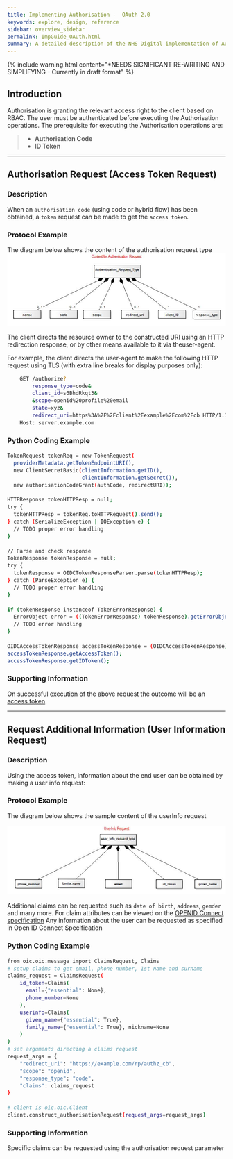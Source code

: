 ```yaml
---
title: Implementing Authorisation -  OAuth 2.0
keywords: explore, design, reference
sidebar: overview_sidebar
permalink: ImpGuide_OAuth.html
summary: A detailed description of the NHS Digital implementation of Authorisation - OAuth 2.0.
---
```


{% include warning.html content="*NEEDS SIGNIFICANT RE-WRITING AND SIMPLIFYING - Currently in draft format" %}



## Introduction ##

Authorisation is granting the relevant access right to the client based on RBAC.
The user must be authenticated before executing the Authorisation operations. 
The prerequisite for executing the Authorisation operations are:
> * **Authorisation Code**
> * **ID Token**

---

## Authorisation Request (Access Token Request)
### Description
When an `authorisation code` (using code or hybrid flow) has been obtained, a `token` request can be made to get the `access token`.
### Protocol Example
The diagram below shows the content of the authorisation request type
![Authorisation Request](images/AuthorisationRequestTypev1.JPG)



The client directs the resource owner to the constructed URI using an HTTP redirection response, or by other means available to it via theuser-agent.

For example, the client directs the user-agent to make the following HTTP request using TLS (with extra line breaks for display purposes only):
```sh
    GET /authorize?
	    response_type=code&
		client_id=s6BhdRkqt3&
		&scope=openid%20profile%20email
		state=xyz&
		redirect_uri=https%3A%2F%2Fclient%2Eexample%2Ecom%2Fcb HTTP/1.1
    Host: server.example.com
```

### Python Coding Example
```sh
TokenRequest tokenReq = new TokenRequest(
  providerMetadata.getTokenEndpointURI(),
  new ClientSecretBasic(clientInformation.getID(),
                        clientInformation.getSecret()),
  new authorisationCodeGrant(authCode, redirectURI));

HTTPResponse tokenHTTPResp = null;
try {
  tokenHTTPResp = tokenReq.toHTTPRequest().send();
} catch (SerializeException | IOException e) {
  // TODO proper error handling
}

// Parse and check response
TokenResponse tokenResponse = null;
try {
  tokenResponse = OIDCTokenResponseParser.parse(tokenHTTPResp);
} catch (ParseException e) {
  // TODO proper error handling
}

if (tokenResponse instanceof TokenErrorResponse) {
  ErrorObject error = ((TokenErrorResponse) tokenResponse).getErrorObject();
  // TODO error handling
}

OIDCAccessTokenResponse accessTokenResponse = (OIDCAccessTokenResponse) tokenResponse;
accessTokenResponse.getAccessToken();
accessTokenResponse.getIDToken();
```

### Supporting Information 

On successful execution of the above request the outcome will be an [access token](TechOverview_Artefacts.html#access-token-example-jwt).

----

## Request Additional Information  (User Information Request)

### Description
Using the access token, information about the end user can be obtained by making a user info request:
### Protocol Example

The diagram below shows the sample content of the userInfo request

![User Information Claim Additional Information ](images/UserInfoRequest.JPG)

Additional claims can be requested such as `date of birth`, `address`, `gemder` and many more. For claim attributes can be viewed on the [OPENID Connect specification](http://openid.net/specs/openid-connect-core-1_0.html#StandardClaims)
Any information about the user can be requested as specified in Open ID Connect Specification

### Python Coding Example
```sh
from oic.oic.message import ClaimsRequest, Claims
# setup claims to get email, phone number, 1st name and surname
claims_request = ClaimsRequest(
    id_token=Claims(
      email={"essential": None},
      phone_number=None
    ),
    userinfo=Claims(
      given_name={"essential": True},
      family_name={"essential": True}, nickname=None
    )
)
# set arguments directing a claims request
request_args = {
    "redirect_uri": "https://example.com/rp/authz_cb",
    "scope": "openid",
    "response_type": "code",
    "claims": claims_request
}

# client is oic.oic.Client
client.construct_authorisationRequest(request_args=request_args)
```

### Supporting Information 

Specific claims can be requested using the authorisation request parameter







